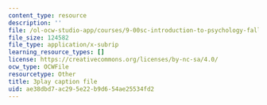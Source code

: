 ```yaml
---
content_type: resource
description: ''
file: /ol-ocw-studio-app/courses/9-00sc-introduction-to-psychology-fall-2011/ae38dbd7ac295e22b9d654ae25534fd2_bihrpOS0qtY.vtt
file_size: 124582
file_type: application/x-subrip
learning_resource_types: []
license: https://creativecommons.org/licenses/by-nc-sa/4.0/
ocw_type: OCWFile
resourcetype: Other
title: 3play caption file
uid: ae38dbd7-ac29-5e22-b9d6-54ae25534fd2
---
```

